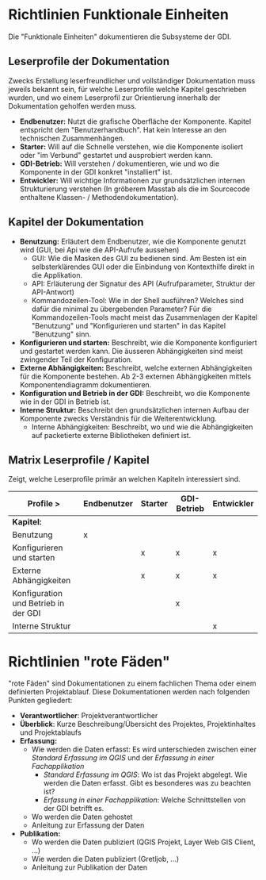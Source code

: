 # Richtlinien Funktionale Einheiten
Die "Funktionale Einheiten" dokumentieren die Subsysteme der GDI.
## Leserprofile der Dokumentation
Zwecks Erstellung leserfreundlicher und vollständiger Dokumentation muss jeweils bekannt sein, für welche Leserprofile
welche Kapitel geschrieben wurden, und wo einem Leserprofil zur Orientierung innerhalb der Dokumentation geholfen werden muss.

* **Endbenutzer:** Nutzt die grafische Oberfläche der Komponente. Kapitel entspricht dem "Benutzerhandbuch".
Hat kein Interesse an den technischen Zusammenhängen.
* **Starter:** Will auf die Schnelle verstehen, wie die Komponente isoliert oder "im Verbund" gestartet und ausprobiert werden kann.
* **GDI-Betrieb:** Will verstehen / dokumentieren, wie und wo die Komponente in der GDI konkret "installiert" ist.
* **Entwickler:** Will wichtige Informationen zur grundsätzlichen internen Strukturierung verstehen 
(In gröberem Masstab als die im Sourcecode enthaltene Klassen- / Methodendokumentation).

## Kapitel der Dokumentation

* **Benutzung:** Erläutert dem Endbenutzer, wie die Komponente genutzt wird (GUI, bei Api wie die API-Aufrufe aussehen)
  * GUI: Wie die Masken des GUI zu bedienen sind. Am Besten ist ein selbsterklärendes GUI oder die Einbindung von Kontexthilfe direkt in die Applikation.
  * API: Erläuterung der Signatur des API (Aufrufparameter, Struktur der API-Antwort)
  * Kommandozeilen-Tool: Wie in der Shell ausführen? Welches sind dafür die minimal zu übergebenden Parameter? Für die Kommandozeilen-Tools macht meist das
  Zusammenlagen der Kapitel "Benutzung" und "Konfigurieren und starten" in das Kapitel "Benutzung" sinn.
* **Konfigurieren und starten:** Beschreibt, wie die Komponente konfiguriert und gestartet werden kann. 
Die äusseren Abhängigkeiten sind meist zwingender Teil der Konfiguration.
* **Externe Abhängigkeiten:** Beschreibt, welche externen Abhängigkeiten für die Komponente bestehen. Ab 2-3 externen Abhängigkeiten mittels Komponentendiagramm dokumentieren.
* **Konfiguration und Betrieb in der GDI:** Beschreibt, wo die Komponente wie in der GDI in Betrieb ist.
* **Interne Struktur:** Beschreibt den grundsätzlichen internen Aufbau der Komponente zwecks Verständnis für die Weiterentwicklung.
  * Interne Abhängigkeiten: Beschreibt, wo und wie die Abhängigkeiten auf packetierte externe Bibliotheken definiert ist.
  
## Matrix Leserprofile / Kapitel

Zeigt, welche Leserprofile primär an welchen Kapiteln interessiert sind.

|Profile >|Endbenutzer|Starter|GDI-Betrieb|Entwickler|
|---|---|---|---|---|
|**Kapitel:**| | | | |
|Benutzung|x| | | |
|Konfigurieren und starten| |x|x|x|
|Externe Abhängigkeiten| |x|x|x|
|Konfiguration und Betrieb in der GDI| | |x| |
|Interne Struktur| | | |x|
    
# Richtlinien "rote Fäden"
"rote Fäden" sind Dokumentationen zu einem fachlichen Thema oder einem definierten Projektablauf. Diese Dokumentationen werden nach folgenden Punkten gegliedert:

* **Verantwortlicher**: Projektverantwortlicher
* **Überblick**: Kurze Beschreibung/Übersicht des Projektes, Projektinhaltes und Projektablaufs
* **Erfassung:** 
  * Wie werden die Daten erfasst: Es wird unterschieden zwischen einer *Standard Erfassung im QGIS* und der *Erfassung in einer Fachapplikation*  
    * *Standard Erfassung im QGIS*: Wo ist das Projekt abgelegt. Wie werden die Daten erfasst. Gibt es besonderes was zu beachten ist?    
    * *Erfassung in einer Fachapplikation*: Welche Schnittstellen von der GDI betrifft es.    
  * Wo werden die Daten gehostet  
  * Anleitung zur Erfassung der Daten
* **Publikation:**
  * Wo werden die Daten publiziert (QGIS Projekt, Layer Web GIS Client, ...)
  * Wie werden die Daten publiziert (Gretljob, ...)
  * Anleitung zur Publikation der Daten
